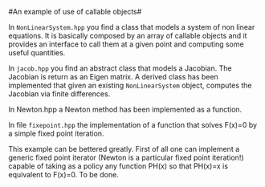 #An example of use of callable objects#

In `NonLinearSystem.hpp` you find a class that models a system of non linear equations. It is basically composed by an array of callable objects and it provides an interface to call them
at a given point and computing some useful quantities.

In `jacob.hpp` you find an abstract class that models a Jacobian. The Jacobian is return as an Eigen matrix. A derived class has been implemented that given an existing `NonLinearSystem` object, 
computes the Jacobian via finite differences.

In Newton.hpp a Newton method has been implemented as a function.

In file `fixepoint.hpp` the implementation of a function that solves F(x)=0 by a simple fixed point iteration.

This example can be bettered greatly. First of all one can implement a generic fixed point iterator (Newton is a particular fixed point iteration!) capable of
taking as a policy any function PH(x) so that PH(x)=x is equivalent to F(x)=0. To be done.
